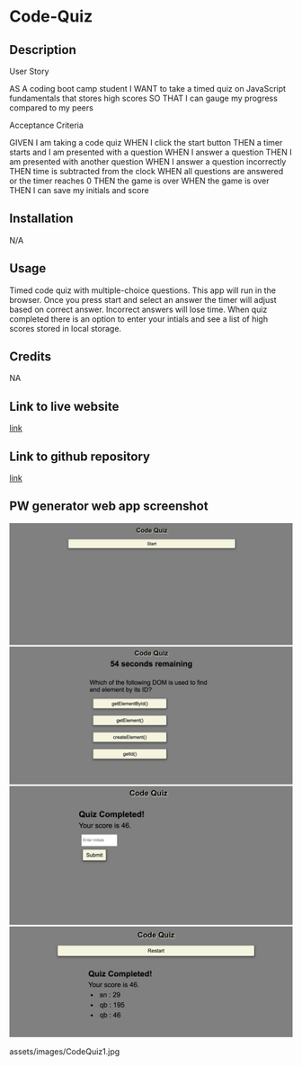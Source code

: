 # Code-Quiz

## Description

User Story 

AS A coding boot camp student 
I WANT to take a timed quiz on JavaScript fundamentals that stores high scores 
SO THAT I can gauge my progress compared to my peers 

Acceptance Criteria 

GIVEN I am taking a code quiz 
WHEN I click the start button 
THEN a timer starts and I am presented with a question 
WHEN I answer a question 
THEN I am presented with another question 
WHEN I answer a question incorrectly 
THEN time is subtracted from the clock 
WHEN all questions are answered or the timer reaches 0 
THEN the game is over 
WHEN the game is over 
THEN I can save my initials and score 

## Installation

N/A

## Usage

Timed code quiz with multiple-choice questions. This app will run in the browser. Once you press start and select an answer the timer will adjust based on correct answer. Incorrect answers will lose time. When quiz completed there is an option to enter your intials and see a list of high scores stored in local storage. 

## Credits

NA

## Link to live website

[link](https://qaizen.github.io/Code-Quiz/)

## Link to github repository

[link](https://github.com/Qaizen/Code-Quiz)

## PW generator web app screenshot

![Screenshot](./assets/images/CodeQuiz1.jpg)
![Screenshot](./assets/images/CodeQuiz2.jpg)
![Screenshot](./assets/images/CodeQuiz3.jpg)
![Screenshot](./assets/images/CodeQuiz4.jpg)

assets/images/CodeQuiz1.jpg
